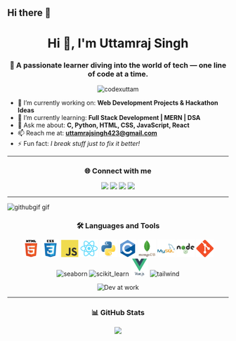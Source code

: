 ## Hi there 👋
<h1 align="center">Hi 👋, I'm Uttamraj Singh</h1>
<h3 align="center">🚀 A passionate learner diving into the world of tech — one line of code at a time.</h3>

<p align="center">
  <img src="https://komarev.com/ghpvc/?username=codexuttam&label=Profile%20views&color=0e75b6&style=flat" alt="codexuttam" />
</p>

- 🔭 I’m currently working on: **Web Development Projects & Hackathon Ideas**
- 🌱 I’m currently learning: **Full Stack Development | MERN | DSA**
- 💬 Ask me about: **C, Python, HTML, CSS, JavaScript, React**
- 📫 Reach me at: **uttamrajsingh423@gmail.com**
- ⚡ Fun fact: *I break stuff just to fix it better!*

---


<h3 align="center">🌐 Connect with me</h3>
<p align="center">
  <a href="https://twitter.com/maiuttamhoon" target="_blank"><img src="https://img.shields.io/badge/Twitter-1DA1F2?style=for-the-badge&logo=twitter&logoColor=white"/></a>
  <a href="https://linkedin.com/in/contactuttamraj" target="_blank"><img src="https://img.shields.io/badge/LinkedIn-0077B5?style=for-the-badge&logo=linkedin&logoColor=white"/></a>
  <a href="https://dev.to/codexuttam" target="_blank"><img src="https://img.shields.io/badge/Dev.to-0A0A0A?style=for-the-badge&logo=devdotto&logoColor=white"/></a>
  <a href="https://bento.me/uttamrajsingh" target="_blank"><img src="https://img.shields.io/badge/Bento-007AFF?style=for-the-badge&logo=bento&logoColor=white"/></a>
</p>

---
![githubgif gif](https://github.com/user-attachments/assets/b2508f88-d3a0-4557-b474-a93dd8a50847)

<h3 align="center">🛠️ Languages and Tools</h3>
<p align="center">
  <img src="https://raw.githubusercontent.com/devicons/devicon/master/icons/html5/html5-original-wordmark.svg" alt="html5" width="40"/>
  <img src="https://raw.githubusercontent.com/devicons/devicon/master/icons/css3/css3-original-wordmark.svg" alt="css3" width="40"/>
  <img src="https://raw.githubusercontent.com/devicons/devicon/master/icons/javascript/javascript-original.svg" alt="javascript" width="40"/>
  <img src="https://raw.githubusercontent.com/devicons/devicon/master/icons/react/react-original.svg" alt="react" width="40"/>
  <img src="https://raw.githubusercontent.com/devicons/devicon/master/icons/python/python-original.svg" alt="python" width="40"/>
  <img src="https://raw.githubusercontent.com/devicons/devicon/master/icons/c/c-original.svg" alt="c" width="40"/>
  <img src="https://raw.githubusercontent.com/devicons/devicon/master/icons/mongodb/mongodb-original-wordmark.svg" alt="mongodb" width="40"/>
  <img src="https://raw.githubusercontent.com/devicons/devicon/master/icons/mysql/mysql-original-wordmark.svg" alt="mysql" width="40"/>
  <img src="https://raw.githubusercontent.com/devicons/devicon/master/icons/nodejs/nodejs-original-wordmark.svg" alt="nodejs" width="40"/>
  <img src="https://raw.githubusercontent.com/devicons/devicon/master/icons/git/git-original.svg" alt="git" width="40"/>
  <img src="https://seaborn.pydata.org/_images/logo-mark-lightbg.svg" alt="seaborn" width="40"/>
  <img src="https://upload.wikimedia.org/wikipedia/commons/0/05/Scikit_learn_logo_small.svg" alt="scikit_learn" width="40"/>
  <img src="https://raw.githubusercontent.com/devicons/devicon/master/icons/vuejs/vuejs-original-wordmark.svg" alt="vuejs" width="40"/>
  <img src="https://www.vectorlogo.zone/logos/tailwindcss/tailwindcss-icon.svg" alt="tailwind" width="40"/>
</p>
<p align="center">
  <img src="https://github.com/codexuttam/codexuttam/blob/main/githubgif.gif" alt="Dev at work" width="600"/>
</p>


---

<h3 align="center">📊 GitHub Stats</h3>
<p align="center">
  <img src="https://github-readme-stats.vercel.app/api/top-langs/?username=codexuttam&layout=compact&theme=radical"/>
</p>
